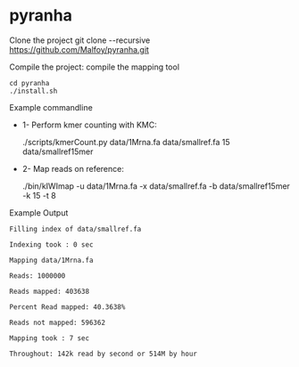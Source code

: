 # pyranha
Clone the project
	git clone --recursive https://github.com/Malfoy/pyranha.git

Compile the project: compile the mapping tool

	cd pyranha
	./install.sh

Example commandline

* 1- Perform kmer counting with KMC:

	./scripts/kmerCount.py data/1Mrna.fa data/smallref.fa 15 data/smallref15mer

* 2- Map reads on reference:

	./bin/kIWImap -u data/1Mrna.fa -x data/smallref.fa -b data/smallref15mer -k 15 -t 8
 
Example Output

	Filling index of data/smallref.fa
	
	Indexing took : 0 sec
	
	Mapping data/1Mrna.fa
	
	Reads: 1000000
	
	Reads mapped: 403638
	
	Percent Read mapped: 40.3638%
	
	Reads not mapped: 596362
	
	Mapping took : 7 sec
	
	Throughout: 142k read by second or 514M by hour




